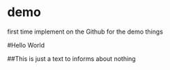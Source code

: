 # demo
first time implement on the Github for the demo things

#Hello World


##This is just a text to informs about nothing